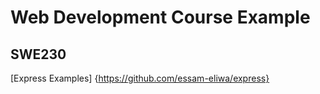 # Web Development Course Example
## SWE230
[Express Examples] {https://github.com/essam-eliwa/express}

